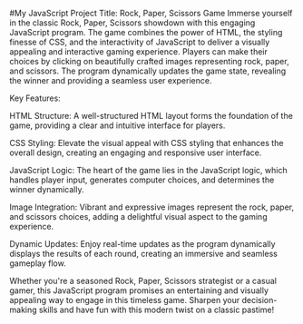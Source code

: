 #My JavaScript Project
Title: Rock, Paper, Scissors Game
Immerse yourself in the classic Rock, Paper, Scissors showdown with this engaging JavaScript program. The game combines the power of HTML, the styling finesse of CSS, and the interactivity of JavaScript to deliver a visually appealing and interactive gaming experience. Players can make their choices by clicking on beautifully crafted images representing rock, paper, and scissors. The program dynamically updates the game state, revealing the winner and providing a seamless user experience.

Key Features:

HTML Structure: A well-structured HTML layout forms the foundation of the game, providing a clear and intuitive interface for players.

CSS Styling: Elevate the visual appeal with CSS styling that enhances the overall design, creating an engaging and responsive user interface.

JavaScript Logic: The heart of the game lies in the JavaScript logic, which handles player input, generates computer choices, and determines the winner dynamically.

Image Integration: Vibrant and expressive images represent the rock, paper, and scissors choices, adding a delightful visual aspect to the gaming experience.

Dynamic Updates: Enjoy real-time updates as the program dynamically displays the results of each round, creating an immersive and seamless gameplay flow.

Whether you're a seasoned Rock, Paper, Scissors strategist or a casual gamer, this JavaScript program promises an entertaining and visually appealing way to engage in this timeless game. Sharpen your decision-making skills and have fun with this modern twist on a classic pastime!
